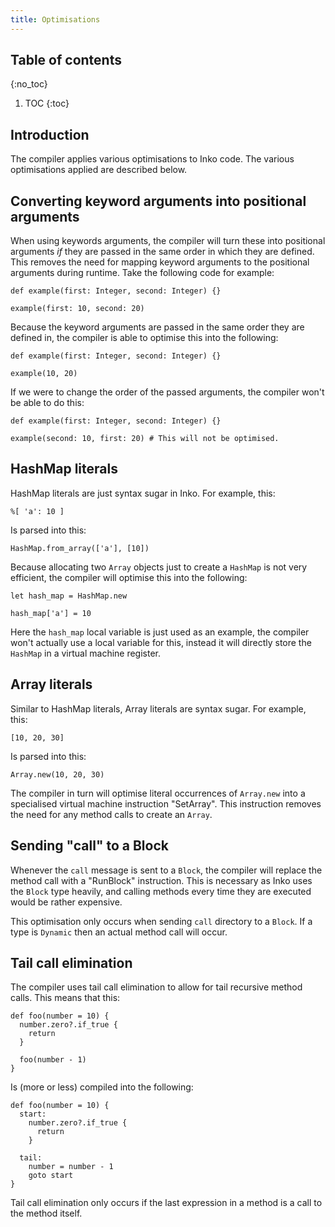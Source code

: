 ```yaml
---
title: Optimisations
---
```


## Table of contents
{:no_toc}

1. TOC
{:toc}

## Introduction

The compiler applies various optimisations to Inko code. The various
optimisations applied are described below.

## Converting keyword arguments into positional arguments

When using keywords arguments, the compiler will turn these into positional
arguments _if_ they are passed in the same order in which they are defined. This
removes the need for mapping keyword arguments to the positional arguments
during runtime. Take the following code for example:

```inko
def example(first: Integer, second: Integer) {}

example(first: 10, second: 20)
```

Because the keyword arguments are passed in the same order they are defined in,
the compiler is able to optimise this into the following:

```inko
def example(first: Integer, second: Integer) {}

example(10, 20)
```

If we were to change the order of the passed arguments, the compiler won't be
able to do this:


```inko
def example(first: Integer, second: Integer) {}

example(second: 10, first: 20) # This will not be optimised.
```

## HashMap literals

HashMap literals are just syntax sugar in Inko. For example, this:

```inko
%[ 'a': 10 ]
```

Is parsed into this:

```inko
HashMap.from_array(['a'], [10])
```

Because allocating two `Array` objects just to create a `HashMap` is not very
efficient, the compiler will optimise this into the following:

```inko
let hash_map = HashMap.new

hash_map['a'] = 10
```

Here the `hash_map` local variable is just used as an example, the compiler
won't actually use a local variable for this, instead it will directly store the
`HashMap` in a virtual machine register.

## Array literals

Similar to HashMap literals, Array literals are syntax sugar. For example, this:

```inko
[10, 20, 30]
```

Is parsed into this:

```inko
Array.new(10, 20, 30)
```

The compiler in turn will optimise literal occurrences of `Array.new` into a
specialised virtual machine instruction "SetArray". This instruction removes the
need for any method calls to create an `Array`.

## Sending "call" to a Block

Whenever the `call` message is sent to a `Block`, the compiler will replace the
method call with a "RunBlock" instruction. This is necessary as Inko uses the
`Block` type heavily, and calling methods every time they are executed would be
rather expensive.

This optimisation only occurs when sending `call` directory to a `Block`. If a
type is `Dynamic` then an actual method call will occur.

## Tail call elimination

The compiler uses tail call elimination to allow for tail recursive method
calls. This means that this:

```inko
def foo(number = 10) {
  number.zero?.if_true {
    return
  }

  foo(number - 1)
}
```

Is (more or less) compiled into the following:

```inko
def foo(number = 10) {
  start:
    number.zero?.if_true {
      return
    }

  tail:
    number = number - 1
    goto start
}
```

Tail call elimination only occurs if the last expression in a method is a call
to the method itself.
